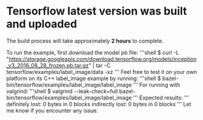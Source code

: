 # Tensorflow latest version was built and uploaded
The build process will take approximately **2 hours** to complete.

To run the example, first download the model pb file: 
'''shell
$ curl -L "https://storage.googleapis.com/download.tensorflow.org/models/inception_v3_2016_08_28_frozen.pb.tar.gz" |
  tar -C tensorflow/examples/label_image/data -xz
'''
Feel free to test it on your own platform on its C++ label_image example by running: 
'''shell
$ bazel-bin/tensorflow/examples/label_image/label_image
'''
For running with valgrind:
'''shell
$ valgrind --leak-check=full bazel-bin/tensorflow/examples/label_image/label_image
'''
Expected results:
'''
definitely lost: 0 bytes in 0 blocks
indirectly lost: 0 bytes in 0 blocks
'''
Let me know if you encounter any issue. 
